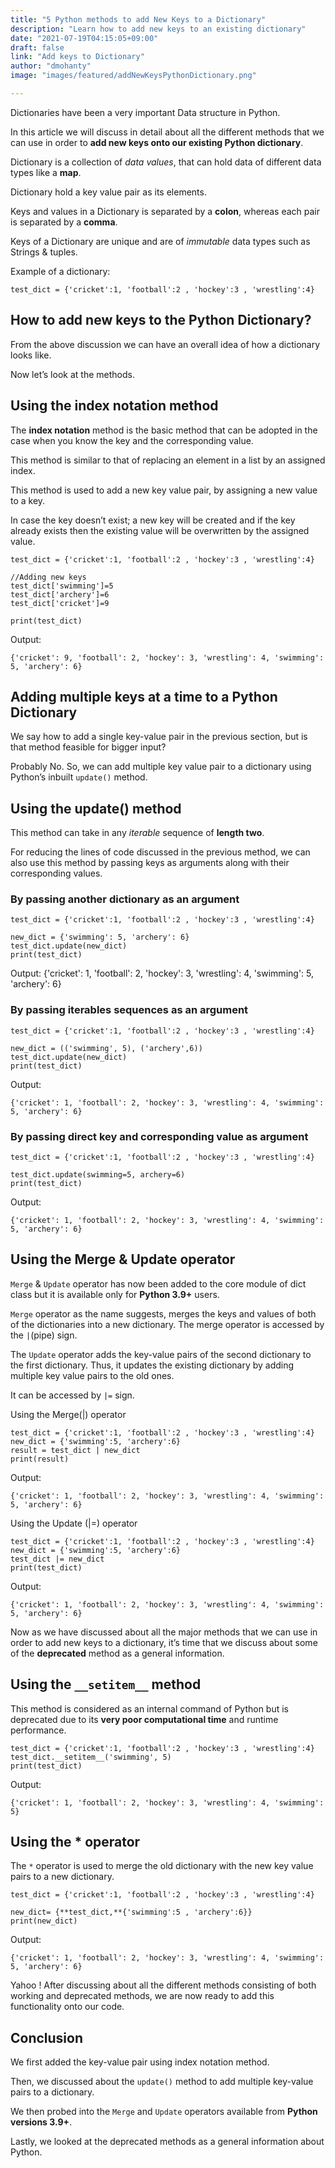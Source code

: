 ```yaml
---
title: "5 Python methods to add New Keys to a Dictionary"
description: "Learn how to add new keys to an existing dictionary"
date: "2021-07-19T04:15:05+09:00"
draft: false
link: "Add keys to Dictionary"
author: "dmohanty"
image: "images/featured/addNewKeysPythonDictionary.png"

---
```


Dictionaries have been a very important Data structure in Python.

In this article we will discuss in detail about all the different methods that we can use in order to **add new keys onto our existing Python dictionary**.

Dictionary is a collection of *data values*, that can hold data of different data types like a **map**.

Dictionary hold a key value pair as its elements.

Keys and values in a Dictionary is separated by a **colon**, whereas each pair is separated by a **comma**. 

Keys of a Dictionary are unique and are of *immutable* data types such as Strings & tuples.

Example of a dictionary:
```
test_dict = {'cricket':1, 'football':2 , 'hockey':3 , 'wrestling':4}
```

## How to add new keys to the Python Dictionary?

From the above discussion we can have an overall idea of how a dictionary looks like.

Now let’s look at the methods. 

## Using the index notation method

The **index notation** method is the basic method that can be adopted in the case when you know the key and the corresponding value.

This method is similar to that of replacing an element in a list by an assigned index.

This method is used to add a new key value pair, by assigning a new value to a key.

In case the key doesn’t exist; a new key will be created and if the key already exists then the existing value will be overwritten by the assigned value.

```
test_dict = {'cricket':1, 'football':2 , 'hockey':3 , 'wrestling':4}

//Adding new keys
test_dict['swimming']=5
test_dict['archery']=6
test_dict['cricket']=9

print(test_dict)
```

Output:
```
{'cricket': 9, 'football': 2, 'hockey': 3, 'wrestling': 4, 'swimming': 5, 'archery': 6}
```

## Adding multiple keys at a time to a Python Dictionary

We say how to add a single key-value pair in the previous section, but is that method feasible for bigger input?

Probably No. So, we can add multiple key value pair to a dictionary using Python’s inbuilt `update()` method.

## Using the update() method

This method can take in any *iterable* sequence of **length two**.

For reducing the lines of code discussed in the previous method, we can also use this method by passing keys as arguments along with their corresponding values.

### By passing another dictionary as an argument

```
test_dict = {'cricket':1, 'football':2 , 'hockey':3 , 'wrestling':4}

new_dict = {'swimming': 5, 'archery': 6}
test_dict.update(new_dict)
print(test_dict)
```

Output:
{'cricket': 1, 'football': 2, 'hockey': 3, 'wrestling': 4, 'swimming': 5, 'archery': 6}

### By passing iterables sequences as an argument

```
test_dict = {'cricket':1, 'football':2 , 'hockey':3 , 'wrestling':4}

new_dict = (('swimming', 5), ('archery',6))
test_dict.update(new_dict)
print(test_dict)
```

Output:
```
{'cricket': 1, 'football': 2, 'hockey': 3, 'wrestling': 4, 'swimming': 5, 'archery': 6}
```

### By passing direct key and corresponding value as argument

```
test_dict = {'cricket':1, 'football':2 , 'hockey':3 , 'wrestling':4}

test_dict.update(swimming=5, archery=6)
print(test_dict)
```

Output:
```
{'cricket': 1, 'football': 2, 'hockey': 3, 'wrestling': 4, 'swimming': 5, 'archery': 6}
```

## Using the Merge & Update operator

`Merge` & `Update` operator has now been added to the core module of dict class but it is available only for **Python 3.9+** users.

`Merge` operator as the name suggests, merges the keys and values of both of the dictionaries into a new dictionary. The merge operator is accessed by the `|`(pipe) sign.

The `Update` operator adds the key-value pairs of the second dictionary to the first dictionary. Thus, it updates the existing dictionary by adding multiple key value pairs to the old ones. 

It can be accessed by `|=` sign.

Using the Merge(|) operator

```
test_dict = {'cricket':1, 'football':2 , 'hockey':3 , 'wrestling':4}
new_dict = {'swimming':5, 'archery':6}
result = test_dict | new_dict
print(result)
```

Output:
```
{'cricket': 1, 'football': 2, 'hockey': 3, 'wrestling': 4, 'swimming': 5, 'archery': 6}
```

Using the Update (|=) operator

```
test_dict = {'cricket':1, 'football':2 , 'hockey':3 , 'wrestling':4}
new_dict = {'swimming':5, 'archery':6}
test_dict |= new_dict
print(test_dict)
```

Output:
```
{'cricket': 1, 'football': 2, 'hockey': 3, 'wrestling': 4, 'swimming': 5, 'archery': 6}
```

Now as we have discussed about all the major methods that we can use in order to add new keys to a dictionary, it’s time that we discuss about some of the **deprecated** method as a general information.

## Using the `__setitem__` method

This method is considered as an internal command of Python but is deprecated due to its **very poor computational time** and runtime performance.

```
test_dict = {'cricket':1, 'football':2 , 'hockey':3 , 'wrestling':4}
test_dict.__setitem__('swimming', 5)
print(test_dict)
```

Output:
```
{'cricket': 1, 'football': 2, 'hockey': 3, 'wrestling': 4, 'swimming': 5}
```

## Using the * operator

The `*` operator is used to merge the old dictionary with the new key value pairs to a new dictionary.

```
test_dict = {'cricket':1, 'football':2 , 'hockey':3 , 'wrestling':4}

new_dict= {**test_dict,**{'swimming':5 , 'archery':6}}
print(new_dict)
```

Output:
```
{'cricket': 1, 'football': 2, 'hockey': 3, 'wrestling': 4, 'swimming': 5, 'archery': 6}
```

Yahoo ! After discussing about all the different methods consisting of both working and deprecated methods, we are now ready to add this functionality onto our code.

## Conclusion

We first added the key-value pair using index notation method. 

Then, we discussed about the `update()` method to add multiple key-value pairs to a dictionary. 

We then probed into the `Merge` and `Update` operators available from **Python versions 3.9+**.

Lastly, we looked at the deprecated methods as a general information about Python.